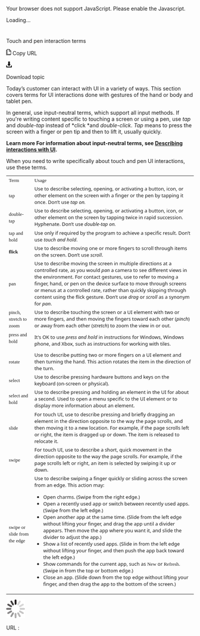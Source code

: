 Your browser does not support JavaScript. Please enable the Javascript.

Loading...

# 

Touch and pen interaction terms

![Copy URL](touch-pen-interaction-terms_files/Copy.png)
Copy URL

![Download](touch-pen-interaction-terms_files/Download.png)

Download topic

Today’s
customer can interact with UI in a variety of ways. This section
covers terms for UI interactions done with gestures of
the hand or body and tablet pen. 

In general, use input-neutral terms, which support all input methods. If you're writing content specific to touching a screen or using a pen, use *tap* and *double-tap* instead of *click *and *double-click*. *Tap* means to press the screen with a finger or pen tip and then to lift it, usually quickly. 

**Learn more For information about input-neutral terms, see [Describing interactions with UI](https://worldready.cloudapp.net/Styleguide/Read?id=2700&topicid=26472).**

When you need to write specifically about touch and pen UI interactions, use these terms. 

<table>
<tbody>
<tr class="odd">
<td><span style="font-family: Segoe UI Semibold; font-size: small;">Term</span></td>
<td><span style="font-family: Segoe UI Semibold; font-size: small;">Usage</span></td>
</tr>
<tr class="even">
<td><div>
<span style="font-family: Segoe UI Semibold; font-size: small;">tap</span>
</div></td>
<td><div>
<span style="font-family: Segoe UI; font-size: small;">Use to describe selecting, opening, or activating a button, icon, or other element on the screen with a finger or the pen by tapping it once. Don’t use </span><em><span style="font-family: Segoe UI; font-size: small;">tap on.</span></em>
</div></td>
</tr>
<tr class="odd">
<td><div>
<span style="font-family: Segoe UI Semibold; font-size: small;">double-tap</span>
</div></td>
<td><div>
<span style="font-family: Segoe UI; font-size: small;">Use to describe selecting, opening, or activating a button, icon, or other element on the screen by tapping twice in rapid succession. Hyphenate. Don’t use </span><em><span style="font-family: Segoe UI; font-size: small;">double-tap on. </span></em>
</div></td>
</tr>
<tr class="even">
<td><div>
<span style="font-family: Segoe UI Semibold; font-size: small;">tap and hold</span>
</div></td>
<td><div>
<span style="font-family: Segoe UI; font-size: small;">Use only </span><span style="font-family: Segoe UI; font-size: small;"><span style="font-family: Segoe UI; font-size: small;">if required by the program to achieve a specific result. Don’t use </span><em>touch and hold</em><span style="font-family: Segoe UI; font-size: small;">.</span></span>
</div></td>
</tr>
<tr class="odd">
<td><div>
<strong><span style="font-family: Segoe UI Semibold; font-size: small;">flick</span></strong>
</div></td>
<td><div>
<span style="font-family: Segoe UI; font-size: small;">Use to describe moving one or more fingers to scroll through items on the screen. Don’t use </span><em><span style="font-family: Segoe UI; font-size: small;">scroll</span></em><span style="font-family: Segoe UI; font-size: small;">.</span>
</div></td>
</tr>
<tr class="even">
<td><div>
<span style="font-family: Segoe UI Semibold; font-size: small;">pan</span>
</div></td>
<td><div>
<span style="font-family: Segoe UI; font-size: small;">Use to describe moving the screen in multiple directions at a controlled rate, as you would </span><em><span style="font-family: Segoe UI; font-size: small;">pan</span></em><span style="font-family: Segoe UI; font-size: small;"> a camera to see different views in the environment. For contact gestures, use to refer to moving a finger, hand, or pen on the device surface to move through screens or menus at a controlled rate, rather than quickly skipping through content using the flick gesture. Don’t use </span><em><span style="font-family: Segoe UI; font-size: small;">drag</span></em><span style="font-family: Segoe UI; font-size: small;"> or </span><em><span style="font-family: Segoe UI; font-size: small;">scroll</span></em><span style="font-family: Segoe UI; font-size: small;"> as a synonym for </span><em><span style="font-family: Segoe UI; font-size: small;">pan</span></em><span style="font-family: Segoe UI; font-size: small;">.</span>
</div></td>
</tr>
<tr class="odd">
<td><div>
<span style="font-family: Segoe UI Semibold; font-size: small;">pinch, stretch to zoom</span>
</div></td>
<td><div>
<span style="font-family: Segoe UI; font-size: small;">Use to describe touching the screen or a UI element with two or more fingers, and then moving the fingers toward each other (</span><em><span style="font-family: Segoe UI; font-size: small;">pinch</span></em><span style="font-family: Segoe UI; font-size: small;">) or away from each other (</span><em><span style="font-family: Segoe UI; font-size: small;">stretch</span></em><span style="font-family: Segoe UI; font-size: small;">) to zoom the view in or out.</span>
</div></td>
</tr>
<tr class="even">
<td><div>
<span style="font-family: Segoe UI Semibold; font-size: small;">press and hold</span>
<p></p>
</div></td>
<td><span style="font-family: Segoe UI; font-size: small;">It's OK to use </span><em><span style="font-family: Segoe UI; font-size: small;">press and hold</span></em><span style="font-family: Segoe UI; font-size: small;"> in instructions for Windows, Windows phone, and Xbox, such as instructions for working with tiles.</span></td>
</tr>
<tr class="odd">
<td><div>
<span style="font-family: Segoe UI Semibold; font-size: small;">rotate</span>
</div></td>
<td><div>
<span style="font-family: Segoe UI; font-size: small;">Use to describe putting two or more fingers on a UI element and then turning the hand. This action rotates the item in the direction of the turn. </span>
</div></td>
</tr>
<tr class="even">
<td><div>
<span style="font-family: Segoe UI Semibold; font-size: small;">select</span>
</div></td>
<td><div>
<span style="font-family: Segoe UI; font-size: small;">Use to describe pressing hardware buttons and keys on the keyboard (on-screen or physical). </span>
</div></td>
</tr>
<tr class="odd">
<td><div>
<span style="font-family: Segoe UI Semibold; font-size: small;">select and hold</span>
</div></td>
<td><div>
<span style="font-family: Segoe UI; font-size: small;">Use to describe pressing and holding an element in the UI for about a second. Used to open a menu specific to the UI element or to display more information about an element.</span>
</div></td>
</tr>
<tr class="even">
<td><div>
<span style="font-family: Segoe UI Semibold; font-size: small;">slide</span>
</div></td>
<td><div>
<span style="font-family: Segoe UI; font-size: small;">For touch UI, use to describe pressing and briefly dragging an element in the direction opposite to the way the page scrolls, and then moving it to a new location. For example, if the page scrolls left or right, the item is dragged up or down. The item is released to relocate it. </span>
</div></td>
</tr>
<tr class="odd">
<td><div>
<span style="font-family: Segoe UI Semibold; font-size: small;">swipe</span>
</div></td>
<td><div>
<span style="font-family: Segoe UI; font-size: small;">For touch UI, use to describe a short, quick movement in the direction opposite to the way the page scrolls. For example, if the page scrolls left or right, an item is selected by swiping it up or down. </span>
</div></td>
</tr>
<tr class="even">
<td><div>
<span style="font-family: Segoe UI Semibold; font-size: small;">swipe or slide from the edge</span>
</div></td>
<td><div>
<span style="font-family: Segoe UI; font-size: small;">Use to describe swiping a finger quickly or sliding across the screen from an edge. This action may:</span>
</div>
<ul>
<li><span style="font-family: Segoe UI; font-size: small;">Open charms. (Swipe from the right edge.)</span></li>
<li><span style="font-family: Segoe UI; font-size: small;">Open a recently used app or switch between recently used apps. (Swipe from the left edge.) </span></li>
<li><span style="font-family: Segoe UI; font-size: small;">Open another app at the same time. (Slide from the left edge without lifting your finger, and drag the app until a divider appears. Then move the app where you want it, and slide the divider to adjust the app.) </span></li>
<li><span style="font-family: Segoe UI; font-size: small;">Show a list of recently used apps. (Slide in from the left edge without lifting your finger, and then push the app back toward the left edge.)</span></li>
<li><span style="font-family: Segoe UI; font-size: small;">Show commands for the current app, such as </span><span style="font-family: Segoe UI Semibold; font-size: small;">New</span><span style="font-family: Segoe UI; font-size: small;"> or </span><span style="font-family: Segoe UI Semibold; font-size: small;">Refresh</span><span style="font-family: Segoe UI; font-size: small;">. (Swipe in from the top or bottom edge.)</span></li>
<li><span style="font-family: Segoe UI; font-size: small;">Close an app. (Slide down from the top edge without lifting your finger, and then drag the app to the bottom of the screen.)</span></li>
</ul></td>
</tr>
</tbody>
</table>

![In progress](touch-pen-interaction-terms_files/activity-large.gif)

URL :
